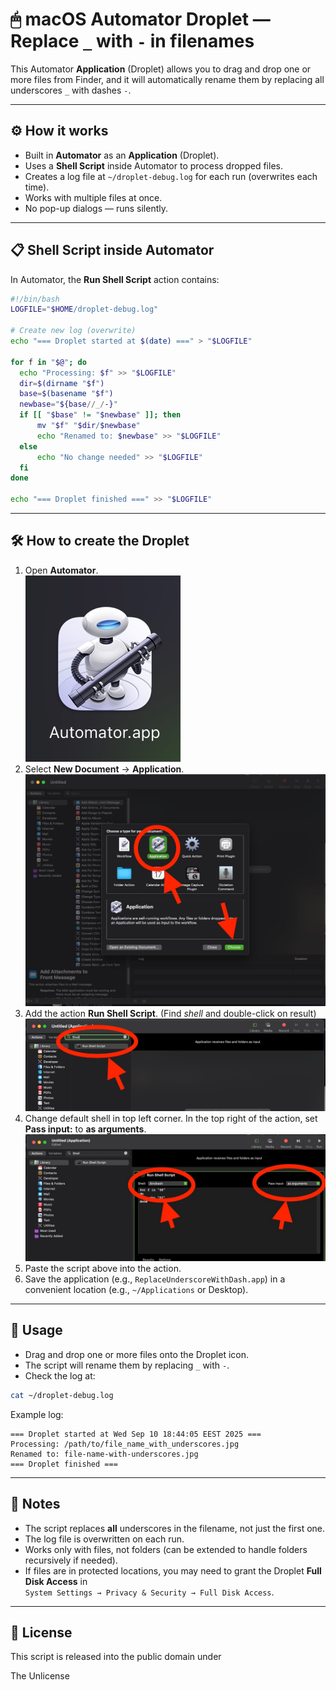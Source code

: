 # 🖱 macOS Automator Droplet — Replace `_` with `-` in filenames

This Automator **Application** (Droplet) allows you to drag and drop one or more files from Finder, and it will automatically rename them by replacing all underscores `_` with dashes `-`.

---

## ⚙ How it works

- Built in **Automator** as an **Application** (Droplet).
- Uses a **Shell Script** inside Automator to process dropped files.
- Creates a log file at `~/droplet-debug.log` for each run (overwrites each time).
- Works with multiple files at once.
- No pop-up dialogs — runs silently.

---

## 📋 Shell Script inside Automator

In Automator, the **Run Shell Script** action contains:

```bash
#!/bin/bash
LOGFILE="$HOME/droplet-debug.log"

# Create new log (overwrite)
echo "=== Droplet started at $(date) ===" > "$LOGFILE"

for f in "$@"; do
  echo "Processing: $f" >> "$LOGFILE"
  dir=$(dirname "$f")
  base=$(basename "$f")
  newbase="${base//_/-}"
  if [[ "$base" != "$newbase" ]]; then
      mv "$f" "$dir/$newbase"
      echo "Renamed to: $newbase" >> "$LOGFILE"
  else
      echo "No change needed" >> "$LOGFILE"
  fi
done

echo "=== Droplet finished ===" >> "$LOGFILE"
```

---

## 🛠 How to create the Droplet

1. Open **Automator**.  
![](../img/automator-icon.jpg)
2. Select **New Document** → **Application**.  
![](../img/automator_application_create.jpg)
3. Add the action **Run Shell Script**. (Find *shell* and double-click on result)
![](../img/automator_shell_script.jpg)
4. Change default shell in top left corner. In the top right of the action, set **Pass input:** to **as arguments**.  
![](../img/automator_shell.jpg)
5. Paste the script above into the action.  
6. Save the application (e.g., `ReplaceUnderscoreWithDash.app`) in a convenient location (e.g., `~/Applications` or Desktop).  

---

## 🚀 Usage

- Drag and drop one or more files onto the Droplet icon.  
- The script will rename them by replacing `_` with `-`.  
- Check the log at:  

```bash
cat ~/droplet-debug.log
```

Example log:  

```
=== Droplet started at Wed Sep 10 18:44:05 EEST 2025 ===
Processing: /path/to/file_name_with_underscores.jpg
Renamed to: file-name-with-underscores.jpg
=== Droplet finished ===
```

---

## 📌 Notes

- The script replaces **all** underscores in the filename, not just the first one.  
- The log file is overwritten on each run.  
- Works only with files, not folders (can be extended to handle folders recursively if needed).  
- If files are in protected locations, you may need to grant the Droplet **Full Disk Access** in  
`System Settings → Privacy & Security → Full Disk Access`.

---

## 📜 License

This script is released into the public domain under

The Unlicense